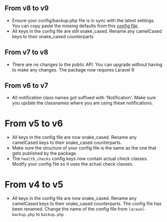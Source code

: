 ## From v8 to v9

- Ensure your config/backup.php file is in sync with the latest settings. You can copy paste the missing defaults from this [config file](https://github.com/spatie/laravel-backup/blob/main/config/backup.php).
- All keys in the config file are still snake_cased. Rename any camelCased keys to their snake_cased counterparts

## From v7 to v8

- There are no changes to the public API. You can upgrade without having to make any changes. The package now requires Laravel 9

## From v6 to v7

- All notification class names got suffixed with 'Notification'. Make sure you update the classnames where you are using these notifications.

# From v5 to v6

- All keys in the config file are now snake_cased. Rename any camelCased keys to their snake_cased counterparts.
- Make sure the structure of your config file is the same as the one that gets published by the package.
- The `health_checks` config keys now contain actual check classes. Modify your config file so it uses the actual check classes.

# From v4 to v5
- All keys in the config file are now snake_cased. Rename any camelCased keys to their snake_cased counterparts.
The config file has been renamed. Change the name of the config file from `laravel-backup.php` to `backup.php`
